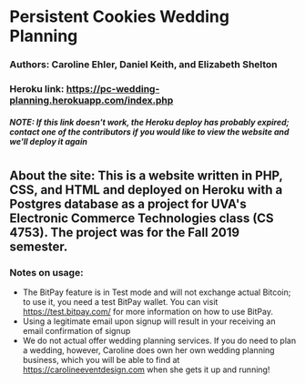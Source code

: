 # Persistent Cookies Wedding Planning
### Authors: Caroline Ehler, Daniel Keith, and Elizabeth Shelton 

### Heroku link: https://pc-wedding-planning.herokuapp.com/index.php
##### NOTE: If this link doesn't work, the Heroku deploy has probably expired; contact one of the contributors if you would like to view the website and we'll deploy it again
#


## About the site: This is a website written in PHP, CSS, and HTML and deployed on Heroku with a Postgres database as a project for UVA's Electronic Commerce Technologies class (CS 4753). The project was for the Fall 2019 semester. 
### Notes on usage:
* The BitPay feature is in Test mode and will not exchange actual Bitcoin; to use it, you need a test BitPay wallet. You can visit https://test.bitpay.com/ for more information on how to use BitPay. 
* Using a legitimate email upon signup will result in your receiving an email confirmation of signup
* We do not actual offer wedding planning services. If you do need to plan a wedding, however, Caroline does own her own wedding planning business, which you will be able to find at https://carolineeventdesign.com when she gets it up and running!
